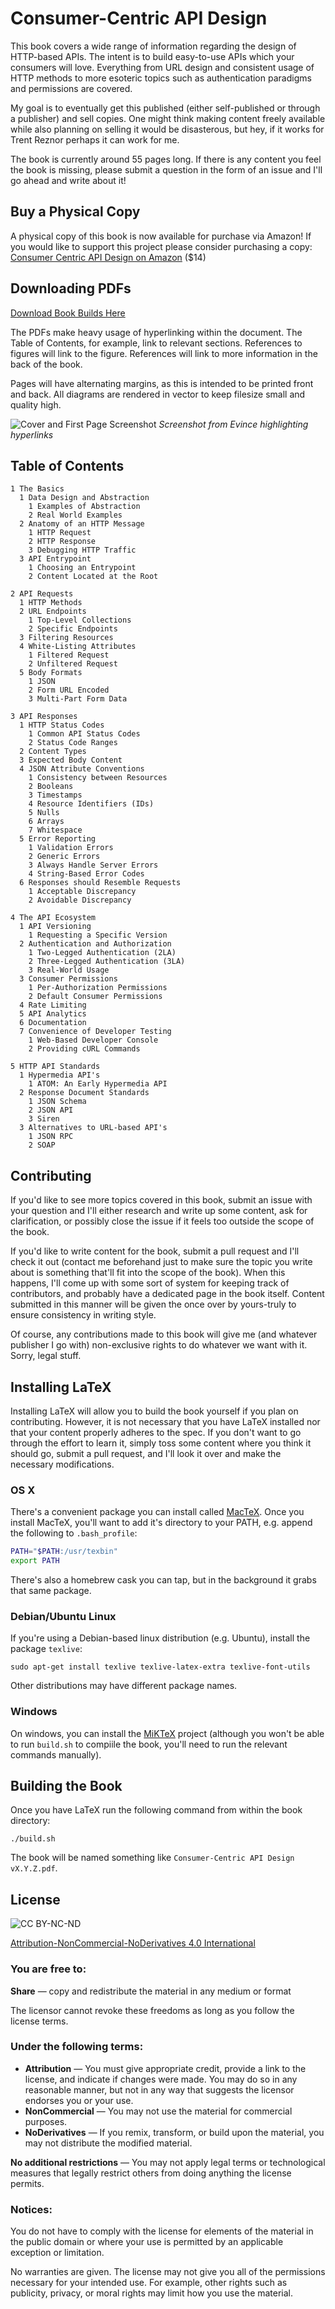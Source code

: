 # Consumer-Centric API Design

This book covers a wide range of information regarding the design of HTTP-based APIs. The intent is to
build easy-to-use APIs which your consumers will love. Everything from URL design and consistent usage
of HTTP methods to more esoteric topics such as authentication paradigms and permissions are covered.

My goal is to eventually get this published (either self-published or through a publisher) and sell copies.
One might think making content freely available while also planning on selling it would be disasterous,
but hey, if it works for Trent Reznor perhaps it can work for me.

The book is currently around 55 pages long. If there is any content you feel the book is missing, please
submit a question in the form of an issue and I'll go ahead and write about it!

## Buy a Physical Copy

A physical copy of this book is now available for purchase via Amazon! If you would like to support
this project please consider purchasing a copy:
[Consumer Centric API Design on Amazon](http://amzn.to/1kcwhCo) ($14)

## Downloading PDFs

[Download Book Builds Here](https://github.com/tlhunter/consumer-centric-api-design/tree/master/pdf)

The PDFs make heavy usage of hyperlinking within the document. The Table of Contents, for example, link
to relevant sections. References to figures will link to the figure. References will link to more
information in the back of the book.

Pages will have alternating margins, as this is intended to be printed front and back. All diagrams are
rendered in vector to keep filesize small and quality high.

![Cover and First Page Screenshot](resources/screenshot.png)
_Screenshot from Evince highlighting hyperlinks_

## Table of Contents

```
1 The Basics
  1 Data Design and Abstraction
    1 Examples of Abstraction
    2 Real World Examples
  2 Anatomy of an HTTP Message
    1 HTTP Request
    2 HTTP Response
    3 Debugging HTTP Traffic
  3 API Entrypoint
    1 Choosing an Entrypoint
    2 Content Located at the Root

2 API Requests
  1 HTTP Methods
  2 URL Endpoints
    1 Top-Level Collections
    2 Specific Endpoints
  3 Filtering Resources
  4 White-Listing Attributes
    1 Filtered Request
    2 Unfiltered Request
  5 Body Formats
    1 JSON
    2 Form URL Encoded
    3 Multi-Part Form Data

3 API Responses
  1 HTTP Status Codes
    1 Common API Status Codes
    2 Status Code Ranges
  2 Content Types
  3 Expected Body Content
  4 JSON Attribute Conventions
    1 Consistency between Resources
    2 Booleans
    3 Timestamps
    4 Resource Identifiers (IDs)
    5 Nulls
    6 Arrays
    7 Whitespace
  5 Error Reporting
    1 Validation Errors
    2 Generic Errors
    3 Always Handle Server Errors
    4 String-Based Error Codes
  6 Responses should Resemble Requests
    1 Acceptable Discrepancy
    2 Avoidable Discrepancy

4 The API Ecosystem
  1 API Versioning
    1 Requesting a Specific Version
  2 Authentication and Authorization
    1 Two-Legged Authentication (2LA)
    2 Three-Legged Authentication (3LA)
    3 Real-World Usage
  3 Consumer Permissions
    1 Per-Authorization Permissions
    2 Default Consumer Permissions
  4 Rate Limiting
  5 API Analytics
  6 Documentation
  7 Convenience of Developer Testing
    1 Web-Based Developer Console
    2 Providing cURL Commands

5 HTTP API Standards
  1 Hypermedia API's
    1 ATOM: An Early Hypermedia API
  2 Response Document Standards
    1 JSON Schema
    2 JSON API
    3 Siren
  3 Alternatives to URL-based API's
    1 JSON RPC
    2 SOAP
```

## Contributing

If you'd like to see more topics covered in this book, submit an issue with your question and I'll either
research and write up some content, ask for clarification, or possibly close the issue if it feels too
outside the scope of the book.

If you'd like to write content for the book, submit a pull request and I'll check it out (contact me
beforehand just to make sure the topic you write about is something that'll fit into the scope of the
book). When this happens, I'll come up with some sort of system for keeping track of contributors, and
probably have a dedicated page in the book itself. Content submitted in this manner will be given the
once over by yours-truly to ensure consistency in writing style.

Of course, any contributions made to this book will give me (and whatever publisher I go with)
non-exclusive rights to do whatever we want with it. Sorry, legal stuff.

## Installing LaTeX

Installing LaTeX will allow you to build the book yourself if you plan on contributing. However, it is
not necessary that you have LaTeX installed nor that your content properly adheres to the spec. If you
don't want to go through the effort to learn it, simply toss some content where you think it should go,
submit a pull request, and I'll look it over and make the necessary modifications.

### OS X

There's a convenient package you can install called [MacTeX](https://tug.org/mactex/). Once you install
MacTeX, you'll want to add it's directory to your PATH, e.g. append the following to `.bash_profile`:

```bash
PATH="$PATH:/usr/texbin"
export PATH
```

There's also a homebrew cask you can tap, but in the background it grabs that same package.

### Debian/Ubuntu Linux

If you're using a Debian-based linux distribution (e.g. Ubuntu), install the package `texlive`:

```
sudo apt-get install texlive texlive-latex-extra texlive-font-utils
```

Other distributions may have different package names.

### Windows

On windows, you can install the [MiKTeX](http://miktex.org/) project (although you won't be able to run
`build.sh` to compiile the book, you'll need to run the relevant commands manually).

## Building the Book

Once you have LaTeX run the following command from within the book directory:

```
./build.sh
```

The book will be named something like `Consumer-Centric API Design vX.Y.Z.pdf`.

## License

![CC BY-NC-ND](http://i.creativecommons.org/l/by-nc-nd/3.0/88x31.png)

[Attribution-NonCommercial-NoDerivatives 4.0 International](http://creativecommons.org/licenses/by-nc-nd/4.0/)

### You are free to:

**Share** — copy and redistribute the material in any medium or format

The licensor cannot revoke these freedoms as long as you follow the license terms.

### Under the following terms:

* **Attribution** — You must give appropriate credit, provide a link to the license, and indicate if changes were made. You may do so in any reasonable manner, but not in any way that suggests the licensor endorses you or your use.
* **NonCommercial** — You may not use the material for commercial purposes.
* **NoDerivatives** — If you remix, transform, or build upon the material, you may not distribute the modified material.

**No additional restrictions** — You may not apply legal terms or technological measures that legally restrict others from doing anything the license permits.

### Notices:

You do not have to comply with the license for elements of the material in the public domain or where your use is permitted by an applicable exception or limitation.

No warranties are given. The license may not give you all of the permissions necessary for your intended use. For example, other rights such as publicity, privacy, or moral rights may limit how you use the material.
